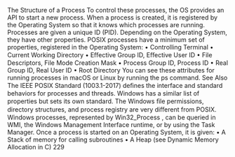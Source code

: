 The Structure of a Process To control these processes, the OS provides an API to start a new process. When a process is created, it is registered by the Operating System so that it knows which processes are running. Processes are given a unique ID (PID). Depending on the Operating System, they have other properties. POSIX processes have a minimum set of properties, registered in the Operating System: • Controlling Terminal • Current Working Directory • Eﬀective Group ID, Eﬀective User ID • File Descriptors, File Mode Creation Mask • Process Group ID, Process ID • Real Group ID, Real User ID • Root Directory You can see these attributes for running processes in macOS or Linux by running the  ps  command. See Also The  IEEE POSIX Standard (1003.1-2017)  deﬁnes the interface and standard behaviors for processes and threads. Windows has a similar list of properties but sets its own standard. The Windows ﬁle permissions, directory structures, and process registry are very diﬀerent from POSIX. Windows processes, represented by Win32_Process , can be queried in WMI, the Windows Management Interface runtime, or by using the Task Manager. Once a process is started on an Operating System, it is given: • A  Stack  of memory for calling subroutines • A  Heap  (see Dynamic Memory Allocation in C) 229